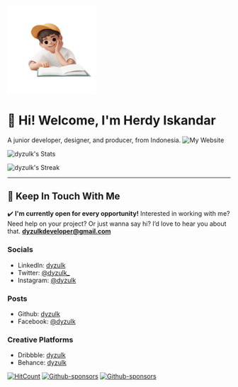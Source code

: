 <img src="https://raw.githubusercontent.com/dyzulk/dyzulk/main/favicon.png" alt="Muhammad Herdy Iskandar" width="200"/>

# 👋 Hi! Welcome, I'm Herdy Iskandar
A junior developer, designer, and producer, from Indonesia.
![**My Website**](https://dyzulk.com)

![dyzulk's Stats](https://github-readme-stats.vercel.app/api?username=dyzulk&theme=outrun&show_icons=true&hide_border=true&count_private=false)

![dyzulk's Streak](https://github-readme-streak-stats.herokuapp.com/?user=dyzulk&theme=outrun&hide_border=true)

---
## 💌 Keep In Touch With Me

✔️ **I'm currently open for every opportunity!**
Interested in working with me? Need help on your project? Or just wanna say hi? I’d love to hear you about that.
**dyzulkdeveloper@gmail.com**

### Socials
- LinkedIn: [dyzulk](http://linkedin.com/in/dyzulk)
- Twitter: [@dyzulk_](http://twitter.com/dyzulk_)
- Instagram: [@dyzulk](http://instagram.com/dyzulk)

### Posts
- Github: [dyzulk](http://github.com/dyzulk)
- Facebook: [@dyzulk](http://facebook.com/dyzulk)

### Creative Platforms
- Dribbble:	[dyzulk](http://dribbble.com/dyzulk)
- Behance: [dyzulk](https://www.behance.net/dyzulk)

[![HitCount](https://hits.dwyl.com/dyzulk/dyzulkgithubio.svg?style=flat-square&show=unique)](http://hits.dwyl.com/dyzulk/dyzulkgithubio)
[![Github-sponsors](https://img.shields.io/badge/sponsor-30363D?style=for-the-badge&logo=GitHub-Sponsors&logoColor=#EA4AAA)](https://sociabuzz.com/dyzulkdeveloper/donate)
<a href="https://sociabuzz.com/dyzulkdeveloper/donate" target="_blank">
  <img src="https://img.shields.io/badge/sponsor-30363D?style=for-the-badge&logo=GitHub-Sponsors&logoColor=#EA4AAA" alt="Github-sponsors">
</a>
